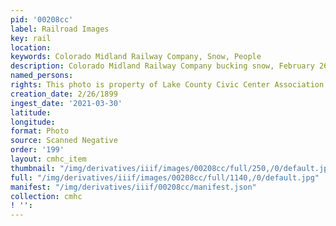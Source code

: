```yaml
---
pid: '00208cc'
label: Railroad Images
key: rail
location: 
keywords: Colorado Midland Railway Company, Snow, People
description: Colorado Midland Railway Company bucking snow, February 26, 1899
named_persons: 
rights: This photo is property of Lake County Civic Center Association.
creation_date: 2/26/1899
ingest_date: '2021-03-30'
latitude: 
longitude: 
format: Photo
source: Scanned Negative
order: '199'
layout: cmhc_item
thumbnail: "/img/derivatives/iiif/images/00208cc/full/250,/0/default.jpg"
full: "/img/derivatives/iiif/images/00208cc/full/1140,/0/default.jpg"
manifest: "/img/derivatives/iiif/00208cc/manifest.json"
collection: cmhc
! '': 
---
```

